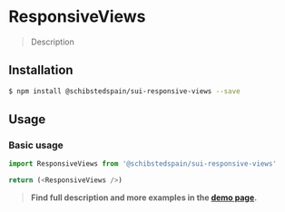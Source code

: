 # ResponsiveViews

> Description

<!-- ![](./assets/preview.png) -->

## Installation

```sh
$ npm install @schibstedspain/sui-responsive-views --save
```

## Usage

### Basic usage
```js
import ResponsiveViews from '@schibstedspain/sui-responsive-views'

return (<ResponsiveViews />)
```


> **Find full description and more examples in the [demo page](#).**